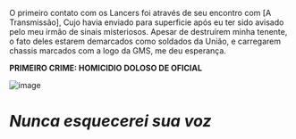 O primeiro contato com os Lancers foi através de seu encontro com [A Transmissão], Cujo havia enviado para superficie após eu ter sido avisado pelo meu irmão de sinais misteriosos.
Apesar de destruírem minha tenente, o fato deles estarem demarcados como soldados da União, e carregarem chassis marcados com a logo da GMS, me deu esperança.

**PRIMEIRO CRIME: HOMICIDIO DOLOSO DE OFICIAL**

![image](events/Images/[THE_BROADCAST].jpg)

# *Nunca esquecerei sua voz*
